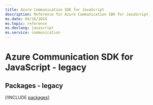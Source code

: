 ```yaml
---
title: Azure Communication SDK for JavaScript
description: Reference for Azure Communication SDK for JavaScript
ms.date: 04/16/2024
ms.topic: reference
ms.devlang: javascript
ms.service: communication
---
```

# Azure Communication SDK for JavaScript - legacy
## Packages - legacy
[!INCLUDE [packages](communication-index.md)]
